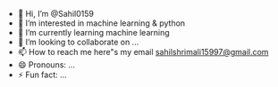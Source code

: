 - 👋 Hi, I’m @Sahil0159
- 👀 I’m interested in machine learning & python
- 🌱 I’m currently learning machine learning
- 💞️ I’m looking to collaborate on ...
- 📫 How to reach me here"s my email sahilshrimali15997@gmail.com
- 😄 Pronouns: ...
- ⚡ Fun fact: ...

<!---
Sahil0159/Sahil0159 is a ✨ special ✨ repository because its `README.md` (this file) appears on your GitHub profile.
You can click the Preview link to take a look at your changes.
--->
